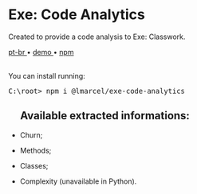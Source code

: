 <div valing="top">
  <h1><span>Exe:</span> Code Analytics</h1>
  <p>Created to provide a code analysis to Exe: Classwork.</p>
  <nav>
    <div id="repository-buttons"/>
    <a class="navigation-link disabled" href="https://github.com/L-Marcel/exe-code-analytics/blob/main/README.md" target="__blank__">
      pt-br
    </a>
    <span class="disabled">•</span>
    <a class="navigation-link" href="https://exe-code-analytics-playground.vercel.app" target="__blank__">
      demo
    </a>
    <span>•</span>
    <a class="navigation-link" href="https://www.npmjs.com/package/@lmarcel/exe-code-analytics" target="__blank__">
      npm
    </a>
  </nav>
</div>

<br/>

<p>You can install running:</p>
<pre>
C:\root> <span>npm</span> i @lmarcel/exe-code-analytics
</pre>


<div id="grid"> 
  <ul><h2>Available <span>extracted</span> informations:</h2>
    <li id="checked"><p>Churn;</p></li>
    <li id="checked"><p>Methods;</p></li>
    <li id="checked"><p>Classes;</p></li>
    <li id="checked"><p>Complexity (<span>unavailable in Python</span>).</p></li>
  </ul>
</div>

